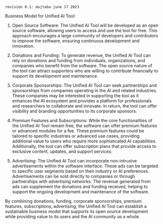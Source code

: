 
`revision 0.1: mujtaba june 17 2023`

Business Model for Unified AI Tool:

1. Open Source Software: The Unified AI Tool will be developed as an open source software, allowing users to access and use the tool for free. This approach encourages a large community of developers and contributors to improve the software, ensuring continuous development and innovation.

2. Donations and Funding: To generate revenue, the Unified AI Tool can rely on donations and funding from individuals, organizations, and companies who benefit from the software. The open source nature of the tool can attract supporters who are willing to contribute financially to support its development and maintenance.

3. Corporate Sponsorships: The Unified AI Tool can seek partnerships and sponsorships from companies operating in the AI and related industries. These companies may be interested in supporting the tool as it enhances the AI ecosystem and provides a platform for professionals and researchers to collaborate and innovate. In return, the tool can offer visibility and branding opportunities to its corporate sponsors.

4. Premium Features and Subscriptions: While the core functionalities of the Unified AI Tool remain free, the software can offer premium features or advanced modules for a fee. These premium features could be tailored to specific industries or advanced use cases, providing additional value to users who require more sophisticated AI capabilities. Additionally, the tool can offer subscription plans that provide access to exclusive content, updates, and support services.

5. Advertising: The Unified AI Tool can incorporate non-intrusive advertisements within the software interface. These ads can be targeted to specific user segments based on their industry or AI preferences. Advertisements can be sold directly to companies or through partnerships with advertising networks. The revenue generated from ads can supplement the donations and funding received, helping to support the ongoing development and maintenance of the software.


By combining donations, funding, corporate sponsorships, premium features, subscriptions, advertising, the Unified AI Tool can establish a sustainable business model that supports its open source development while providing value to its users and the AI community as a whole.

